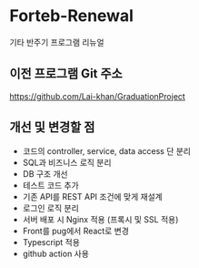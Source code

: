 # Forteb-Renewal
기타 반주기 프로그램 리뉴얼

## 이전 프로그램 Git 주소
https://github.com/Lai-khan/GraduationProject

## 개선 및 변경할 점
- 코드의 controller, service, data access 단 분리
- SQL과 비즈니스 로직 분리
- DB 구조 개선
- 테스트 코드 추가
- 기존 API를 REST API 조건에 맞게 재설계
- 로그인 로직 분리
- 서버 배포 시 Nginx 적용 (프록시 및 SSL 적용)
- Front를 pug에서 React로 변경
- Typescript 적용
- github action 사용
